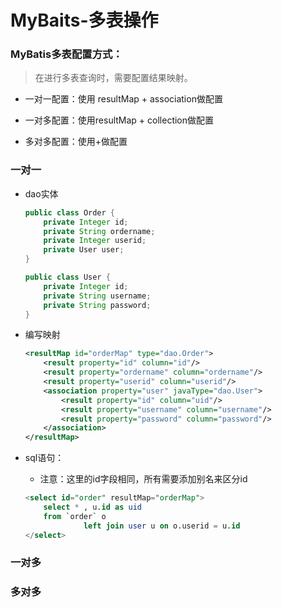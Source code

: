 # MyBaits-多表操作

### MyBatis多表配置方式：

> 在进行多表查询时，需要配置结果映射。

-  一对一配置：使用 resultMap + association做配置

- 一对多配置：使用resultMap + collection做配置 

- 多对多配置：使用+做配置

### 一对一

- dao实体

  ```java
  public class Order {
      private Integer id;
      private String ordername;
      private Integer userid;
      private User user;
  }
  
  public class User {
      private Integer id;
      private String username;
      private String password;
  }
  ```

- 编写映射

  ```xml
  <resultMap id="orderMap" type="dao.Order">
      <result property="id" column="id"/>
      <result property="ordername" column="ordername"/>
      <result property="userid" column="userid"/>
      <association property="user" javaType="dao.User">
          <result property="id" column="uid"/>
          <result property="username" column="username"/>
          <result property="password" column="password"/>
      </association>
  </resultMap>
  ```

- sql语句：

  - 注意：这里的id字段相同，所有需要添加别名来区分id

  ```sql
  <select id="order" resultMap="orderMap">
      select * , u.id as uid
      from `order` o
               left join user u on o.userid = u.id
  </select>
  ```

### 一对多







### 多对多
